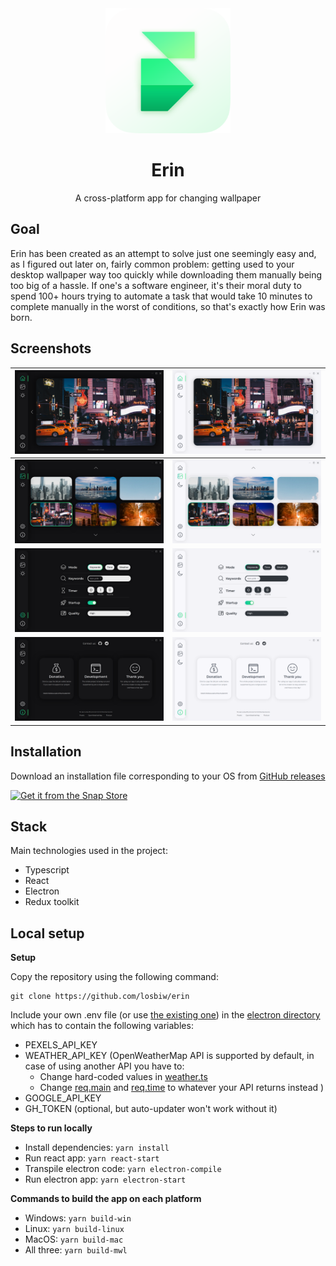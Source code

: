 <div align="center">
  <img src="assets/icons/512x512.png" height="200" />
  <h1>Erin</h1>
  <p>A cross-platform app for changing wallpaper</p>
</div>

## Goal
Erin has been created as an attempt to solve just one seemingly easy and, as I figured out later on, fairly common problem: getting used to your desktop wallpaper way too quickly while downloading them manually being too big of a hassle. If one's a software engineer, it's their moral duty to spend 100+ hours trying to automate a task that would take 10 minutes to complete manually in the worst of conditions, so that's exactly how Erin was born.

## Screenshots
| ![Dark Main Screen](screenshots/main_dark.png)             | ![Light Main Screen](screenshots/main_light.png)
|------------------------------------------------------------|--------------------------------------------------------|
| ![Dark Picker Screen](screenshots/picker_dark.png)         | ![Light Picker Screen](screenshots/picker_light.png)
| ![Dark Settings Screen](screenshots/settings_dark.png)     | ![Light Settings Screen](screenshots/settings_light.png)
| ![Dark Info Screen](screenshots/info_dark.png)             | ![Light Info Screen](screenshots/info_light.png)

## Installation

Download an installation file corresponding to your OS from [GitHub releases](https://github.com/losbiw/erin/releases/latest)

[![Get it from the Snap Store](https://snapcraft.io/static/images/badges/en/snap-store-black.svg)](https://snapcraft.io/erin)

## Stack

Main technologies used in the project:
- Typescript
- React
- Electron
- Redux toolkit

## Local setup

**Setup**

Copy the repository using the following command:
```
git clone https://github.com/losbiw/erin
```
Include your own .env file (or use [the existing one](https://github.com/losbiw/erin/blob/master/electron/.env.example)) in the [electron directory](https://github.com/losbiw/erin/blob/master/electron) which has to contain the following variables:
* PEXELS_API_KEY
* WEATHER_API_KEY (OpenWeatherMap API is supported by default, in case of using another API you have to: 
  * Change hard-coded values in [weather.ts](https://github.com/losbiw/erin/blob/master/src/modules/weather.ts)
  * Change [req.main](https://github.com/losbiw/erin/blob/master/src/Components/User/User.tsx#L151) and [req.time](https://github.com/losbiw/erin/blob/master/src/Components/User/User.tsx#L155) to whatever your API returns instead
)
* GOOGLE_API_KEY
* GH_TOKEN (optional, but auto-updater won't work without it)

**Steps to run locally**

- Install dependencies: ```yarn install```
- Run react app: ```yarn react-start```
- Transpile electron code: ```yarn electron-compile```
- Run electron app: ```yarn electron-start```

**Commands to build the app on each platform**

- Windows: ```yarn build-win```
- Linux: ```yarn build-linux```
- MacOS: ```yarn build-mac```
- All three: ```yarn build-mwl```
